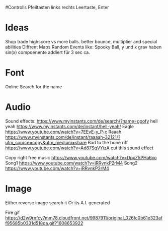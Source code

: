 #Controlls
Pfeiltasten links rechts
Leertaste, Enter



# Ideas
Shop trade highscore vs more balls. better bounce, multiplier and special abilities
Diffrent Maps
Random Events like: 
Spooky Ball, y und x grav haben sin(x) compoenente addiert für 3 sec ca.

# Font
Online Search for the name

# Audio
Sound effects:
https://www.myinstants.com/de/search/?name=goofy
hell yeah https://www.myinstants.com/de/instant/hell-yeah/
Eagle  https://www.youtube.com/watch?v=7EEvE-y_P-c
Raaah  https://www.myinstants.com/de/instant/raaaah-32121/?utm_source=copy&utm_medium=share
Bad to the bone riff https://www.youtube.com/watch?v=Ad87SqVYizA cut this sound effect

Copy right free music  https://www.youtube.com/watch?v=DpxZ5PHa6xo
Song1 https://www.youtube.com/watch?v=jRRvnkP2rM4
Song2 https://www.youtube.com/watch?v=jRRvnkP2rM4

# Image
Either reverse image search it 
Or its A.I. generated

Fire gif https://d2w9rnfcy7mm78.cloudfront.net/9987911/original_026fc0b61e323aff95685b0331d518da.gif?1608653922
